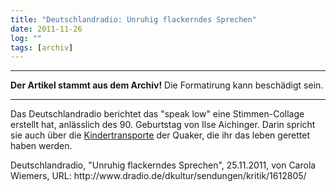 ```yaml
---
title: "Deutschlandradio: Unruhig flackerndes Sprechen"
date: 2011-11-26
log: ""
tags: [archiv]
---
```

<hr><b>Der Artikel stammt aus dem Archiv!</b> Die Formatirung kann beschädigt sein.<hr>
<p>Das Deutschlandradio berichtet das "speak low" eine Stimmen-Collage erstellt hat, anlässlich des 90. Geburtstag von Ilse Aichinger. Darin spricht sie auch über die <a href="http://de.wikipedia.org/wiki/Kindertransport">Kindertransporte</a> der Quaker, die ihr das leben gerettet haben werden.</p>

<p>Deutschlandradio, "Unruhig flackerndes Sprechen", 25.11.2011, von Carola Wiemers, URL: http://www.dradio.de/dkultur/sendungen/kritik/1612805/ </p>
